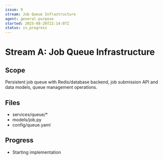 ```yaml
---
issue: 9
stream: Job Queue Infrastructure
agent: general-purpose
started: 2025-08-26T22:14:07Z
status: in_progress
---
```


# Stream A: Job Queue Infrastructure

## Scope
Persistent job queue with Redis/database backend, job submission API and data models, queue management operations.

## Files
- services/queue/*
- models/job.py
- config/queue.yaml

## Progress
- Starting implementation